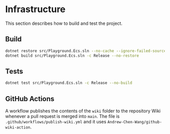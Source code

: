 # Infrastructure

This section describes how to build and test the project.

## Build
```bash
dotnet restore src/Playground.Ecs.sln --no-cache --ignore-failed-sources
dotnet build src/Playground.Ecs.sln -c Release --no-restore
```

## Tests
```bash
dotnet test src/Playground.Ecs.sln -c Release --no-build
```

## GitHub Actions
A workflow publishes the contents of the `wiki` folder to the repository Wiki whenever a pull request is merged into `main`. The file is `.github/workflows/publish-wiki.yml` and it uses `Andrew-Chen-Wang/github-wiki-action`.
